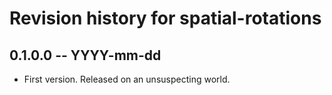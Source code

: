 # Revision history for spatial-rotations

## 0.1.0.0  -- YYYY-mm-dd

* First version. Released on an unsuspecting world.
